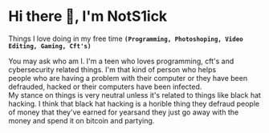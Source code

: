 # Hi there 👋, I'm NotS1ick

Things I love doing in my free time **`(Programming, Photoshoping, Video Editing, Gaming, Cft's)`**

You may ask who am I. I'm a teen who loves programming, cft's and cybersecurity related things. I'm that kind of person who helps <br>
people who are having a problem with their computer or they have been defrauded, hacked or their computers have been infected.<br>
My stance on things is very neutral unless it's related to things like black hat hacking. I think that black hat hacking is a horible thing they defraud people of money that they've earned for yearsand they just go away with the money and spend it on bitcoin and partying.
